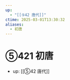 ```yaml
---
up:
  - "[[⑤42 唐代]]"
ctime: 2025-03-01T13:30:32
aliases:
  - 初唐
---
```


# ⑤421 初唐

- up: [[⑤42 唐代]]
